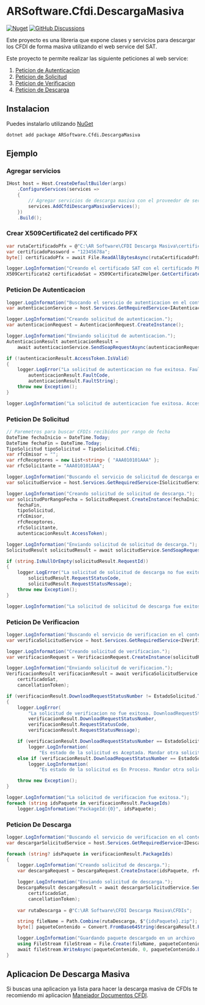 # ARSoftware.Cfdi.DescargaMasiva

[![Nuget](https://img.shields.io/nuget/v/ARSoftware.Cfdi.DescargaMasiva?style=for-the-badge)](https://www.nuget.org/packages/ARSoftware.Cfdi.DescargaMasiva) 
[![GitHub Discussions](https://img.shields.io/github/discussions/AndresRamos/ARSoftware.Cfdi.DescargaMasiva?style=for-the-badge)](https://github.com/AndresRamos/ARSoftware.Cfdi.DescargaMasiva/discussions)

Este proyecto es una libreria que expone clases y servicios para descargar los CFDI de forma masiva utilizando el web service del SAT.

Este proyecto te permite realizar las siguiente peticiones al web service:
1. [Peticion de Autenticacion](https://github.com/AndresRamos/ARSoftware.Cfdi.DescargaMasiva/wiki/Autenticacion)
2. [Peticion de Solicitud](https://github.com/AndresRamos/ARSoftware.Cfdi.DescargaMasiva/wiki/Solicitud)
3. [Peticion de Verificacion](https://github.com/AndresRamos/ARSoftware.Cfdi.DescargaMasiva/wiki/Verificacion)
4. [Peticion de Descarga](https://github.com/AndresRamos/ARSoftware.Cfdi.DescargaMasiva/wiki/Descarga)

## Instalacion

Puedes instalarlo utilizando [NuGet](https://www.nuget.org/packages/ARSoftware.Cfdi.DescargaMasiva)

```
dotnet add package ARSoftware.Cfdi.DescargaMasiva
```

## Ejemplo

### Agregar servicios

```csharp
IHost host = Host.CreateDefaultBuilder(args)
    .ConfigureServices(services =>
    {
        // Agregar servicios de descarga masiva con el proveedor de servicios
        services.AddCfdiDescargaMasivaServices();
    })
    .Build();
```

### Crear X509Certificate2 del certificado PFX 

```csharp
var rutaCertificadoPfx = @"C:\AR Software\CFDI Descarga Masiva\certificado.pfx";
var certificadoPassword = "12345678a";
byte[] certificadoPfx = await File.ReadAllBytesAsync(rutaCertificadoPfx, cancellationToken);

logger.LogInformation("Creando el certificado SAT con el certificado PFX y contrasena.");
X509Certificate2 certificadoSat = X509Certificate2Helper.GetCertificate(certificadoPfx, certificadoPassword);
```

### Peticion De Autenticacion

```csharp
logger.LogInformation("Buscando el servicio de autenticacion en el contenedor de servicios (Dependency Injection).");
var autenticacionService = host.Services.GetRequiredService<IAutenticacionService>();

logger.LogInformation("Creando solicitud de autenticacion.");
var autenticacionRequest = AutenticacionRequest.CreateInstance();

logger.LogInformation("Enviando solicitud de autenticacion.");
AutenticacionResult autenticacionResult =
    await autenticacionService.SendSoapRequestAsync(autenticacionRequest, certificadoSat, cancellationToken);

if (!autenticacionResult.AccessToken.IsValid)
{
    logger.LogError("La solicitud de autenticacion no fue exitosa. FaultCode:{0} FaultString:{1}",
        autenticacionResult.FaultCode,
        autenticacionResult.FaultString);
    throw new Exception();
}

logger.LogInformation("La solicitud de autenticacion fue exitosa. AccessToken:{0}", autenticacionResult.AccessToken.DecodedValue);
```

### Peticion De Solicitud

```csharp
// Paremetros para buscar CFDIs recibidos por rango de fecha
DateTime fechaInicio = DateTime.Today;
DateTime fechaFin = DateTime.Today;
TipoSolicitud tipoSolicitud = TipoSolicitud.Cfdi;
var rfcEmisor = "";
var rfcReceptores = new List<string> { "AAA010101AAA" };
var rfcSolicitante = "AAA010101AAA";

logger.LogInformation("Buscando el servicio de solicitud de descarga en el contenedor de servicios (Dependency Injection).");
var solicitudService = host.Services.GetRequiredService<ISolicitudService>();

logger.LogInformation("Creando solicitud de solicitud de descarga.");
var solicitudPorRangoFecha = SolicitudRequest.CreateInstance(fechaInicio,
    fechaFin,
    tipoSolicitud,
    rfcEmisor,
    rfcReceptores,
    rfcSolicitante,
    autenticacionResult.AccessToken);

logger.LogInformation("Enviando solicitud de solicitud de descarga.");
SolicitudResult solicitudResult = await solicitudService.SendSoapRequestAsync(solicitudPorRangoFecha, certificadoSat, cancellationToken);

if (string.IsNullOrEmpty(solicitudResult.RequestId))
{
    logger.LogError("La solicitud de solicitud de descarga no fue exitosa. RequestStatusCode:{0} RequestStatusMessage:{1}",
        solicitudResult.RequestStatusCode,
        solicitudResult.RequestStatusMessage);
    throw new Exception();
}

logger.LogInformation("La solicitud de solicitud de descarga fue exitosa. RequestId:{0}", solicitudResult.RequestId);
```

### Peticion De Verificacion

```csharp
logger.LogInformation("Buscando el servicio de verificacion en el contenedor de servicios (Dependency Injection).");
var verificaSolicitudService = host.Services.GetRequiredService<IVerificacionService>();

logger.LogInformation("Creando solicitud de verificacion.");
var verificacionRequest = VerificacionRequest.CreateInstance(solicitudResult.RequestId, rfcSolicitante, autenticacionResult.AccessToken);

logger.LogInformation("Enviando solicitud de verificacion.");
VerificacionResult verificacionResult = await verificaSolicitudService.SendSoapRequestAsync(verificacionRequest,
    certificadoSat,
    cancellationToken);

if (verificacionResult.DownloadRequestStatusNumber != EstadoSolicitud.Terminada.Value.ToString())
{
    logger.LogError(
        "La solicitud de verificacion no fue exitosa. DownloadRequestStatusNumber:{0} RequestStatusCode:{1} RequestStatusMessage:{2}",
        verificacionResult.DownloadRequestStatusNumber,
        verificacionResult.RequestStatusCode,
        verificacionResult.RequestStatusMessage);

    if (verificacionResult.DownloadRequestStatusNumber == EstadoSolicitud.Aceptada.Value.ToString())
        logger.LogInformation(
            "Es estado de la solicitud es Aceptada. Mandar otra solicitud de verificaion mas tarde para que el servicio web pueda procesar la solicitud.");
    else if (verificacionResult.DownloadRequestStatusNumber == EstadoSolicitud.EnProceso.Value.ToString())
        logger.LogInformation(
            "Es estado de la solicitud es En Proceso. Mandar otra solicitud de verificaion mas tarde para que el servicio web pueda procesar la solicitud.");

    throw new Exception();
}

logger.LogInformation("La solicitud de verificacion fue exitosa.");
foreach (string idsPaquete in verificacionResult.PackageIds)
    logger.LogInformation("PackageId:{0}", idsPaquete);
```

### Peticion De Descarga

```csharp
logger.LogInformation("Buscando el servicio de verificacion en el contenedor de servicios (Dependency Injection).");
var descargarSolicitudService = host.Services.GetRequiredService<IDescargaService>();

foreach (string? idsPaquete in verificacionResult.PackageIds)
{
    logger.LogInformation("Creando solicitud de descarga.");
    var descargaRequest = DescargaRequest.CreateInstace(idsPaquete, rfcSolicitante, autenticacionResult.AccessToken);

    logger.LogInformation("Enviando solicitud de descarga.");
    DescargaResult descargaResult = await descargarSolicitudService.SendSoapRequestAsync(descargaRequest,
        certificadoSat,
        cancellationToken);
    
    var rutaDescarga = @"C:\AR Software\CFDI Descarga Masiva\CFDIs";

    string fileName = Path.Combine(rutaDescarga, $"{idsPaquete}.zip");
    byte[] paqueteContenido = Convert.FromBase64String(descargaResult.Package);

    logger.LogInformation("Guardando paquete descargado en un archivo .zip en la ruta de descarga.");
    using FileStream fileStream = File.Create(fileName, paqueteContenido.Length);
    await fileStream.WriteAsync(paqueteContenido, 0, paqueteContenido.Length, cancellationToken);
}
```

## Aplicacion De Descarga Masiva
Si buscas una aplicacion ya lista para hacer la descarga masiva de CFDIs te recomiendo mi aplicacion [Manejador Documentos CFDI](https://github.com/AndresRamos/ARSoftware.ManejadorDocumentosCfdi).
